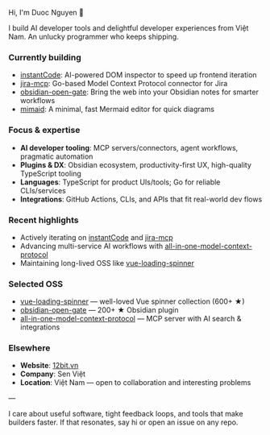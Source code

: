 Hi, I'm Duoc Nguyen 👋

I build AI developer tools and delightful developer experiences from Việt Nam. An unlucky programmer who keeps shipping.

### Currently building
- [instantCode](https://github.com/nguyenvanduocit/instantCode): AI-powered DOM inspector to speed up frontend iteration
- [jira-mcp](https://github.com/nguyenvanduocit/jira-mcp): Go-based Model Context Protocol connector for Jira
- [obsidian-open-gate](https://github.com/nguyenvanduocit/obsidian-open-gate): Bring the web into your Obsidian notes for smarter workflows
- [mimaid](https://github.com/nguyenvanduocit/mimaid): A minimal, fast Mermaid editor for quick diagrams

### Focus & expertise
- **AI developer tooling**: MCP servers/connectors, agent workflows, pragmatic automation
- **Plugins & DX**: Obsidian ecosystem, productivity-first UX, high-quality TypeScript tooling
- **Languages**: TypeScript for product UIs/tools; Go for reliable CLIs/services
- **Integrations**: GitHub Actions, CLIs, and APIs that fit real-world dev flows

### Recent highlights
- Actively iterating on [instantCode](https://github.com/nguyenvanduocit/instantCode) and [jira-mcp](https://github.com/nguyenvanduocit/jira-mcp)
- Advancing multi-service AI workflows with [all-in-one-model-context-protocol](https://github.com/nguyenvanduocit/all-in-one-model-context-protocol)
- Maintaining long-lived OSS like [vue-loading-spinner](https://github.com/nguyenvanduocit/vue-loading-spinner)

### Selected OSS
- [vue-loading-spinner](https://github.com/nguyenvanduocit/vue-loading-spinner) — well-loved Vue spinner collection (600+ ★)
- [obsidian-open-gate](https://github.com/nguyenvanduocit/obsidian-open-gate) — 200+ ★ Obsidian plugin
- [all-in-one-model-context-protocol](https://github.com/nguyenvanduocit/all-in-one-model-context-protocol) — MCP server with AI search & integrations

### Elsewhere
- **Website**: [12bit.vn](https://12bit.vn)
- **Company**: Sen Việt
- **Location**: Việt Nam — open to collaboration and interesting problems

—

I care about useful software, tight feedback loops, and tools that make builders faster. If that resonates, say hi or open an issue on any repo.
